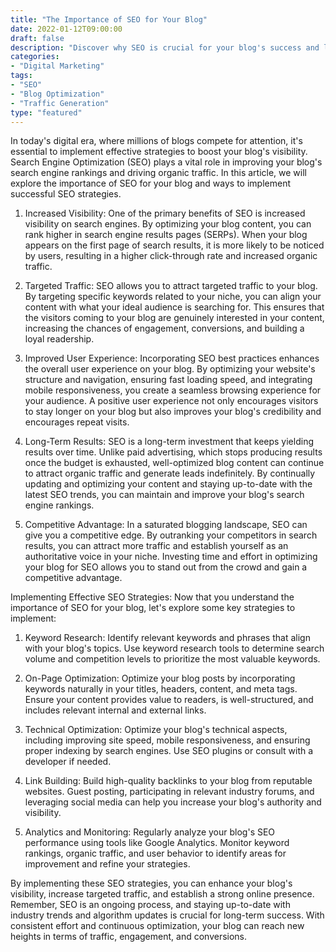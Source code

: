 ```yaml
--- 
title: "The Importance of SEO for Your Blog"
date: 2022-01-12T09:00:00
draft: false
description: "Discover why SEO is crucial for your blog's success and learn how to implement effective strategies to increase visibility and drive traffic."
categories:
- "Digital Marketing"
tags:
- "SEO"
- "Blog Optimization"
- "Traffic Generation"
type: "featured"
---
```


In today's digital era, where millions of blogs compete for attention, it's essential to implement effective strategies to boost your blog's visibility. Search Engine Optimization (SEO) plays a vital role in improving your blog's search engine rankings and driving organic traffic. In this article, we will explore the importance of SEO for your blog and ways to implement successful SEO strategies.

1. Increased Visibility: 
One of the primary benefits of SEO is increased visibility on search engines. By optimizing your blog content, you can rank higher in search engine results pages (SERPs). When your blog appears on the first page of search results, it is more likely to be noticed by users, resulting in a higher click-through rate and increased organic traffic.

2. Targeted Traffic: 
SEO allows you to attract targeted traffic to your blog. By targeting specific keywords related to your niche, you can align your content with what your ideal audience is searching for. This ensures that the visitors coming to your blog are genuinely interested in your content, increasing the chances of engagement, conversions, and building a loyal readership.

3. Improved User Experience: 
Incorporating SEO best practices enhances the overall user experience on your blog. By optimizing your website's structure and navigation, ensuring fast loading speed, and integrating mobile responsiveness, you create a seamless browsing experience for your audience. A positive user experience not only encourages visitors to stay longer on your blog but also improves your blog's credibility and encourages repeat visits.

4. Long-Term Results: 
SEO is a long-term investment that keeps yielding results over time. Unlike paid advertising, which stops producing results once the budget is exhausted, well-optimized blog content can continue to attract organic traffic and generate leads indefinitely. By continually updating and optimizing your content and staying up-to-date with the latest SEO trends, you can maintain and improve your blog's search engine rankings.

5. Competitive Advantage: 
In a saturated blogging landscape, SEO can give you a competitive edge. By outranking your competitors in search results, you can attract more traffic and establish yourself as an authoritative voice in your niche. Investing time and effort in optimizing your blog for SEO allows you to stand out from the crowd and gain a competitive advantage.

Implementing Effective SEO Strategies:
Now that you understand the importance of SEO for your blog, let's explore some key strategies to implement:

1. Keyword Research: 
Identify relevant keywords and phrases that align with your blog's topics. Use keyword research tools to determine search volume and competition levels to prioritize the most valuable keywords.

2. On-Page Optimization: 
Optimize your blog posts by incorporating keywords naturally in your titles, headers, content, and meta tags. Ensure your content provides value to readers, is well-structured, and includes relevant internal and external links.

3. Technical Optimization: 
Optimize your blog's technical aspects, including improving site speed, mobile responsiveness, and ensuring proper indexing by search engines. Use SEO plugins or consult with a developer if needed.

4. Link Building: 
Build high-quality backlinks to your blog from reputable websites. Guest posting, participating in relevant industry forums, and leveraging social media can help you increase your blog's authority and visibility.

5. Analytics and Monitoring: 
Regularly analyze your blog's SEO performance using tools like Google Analytics. Monitor keyword rankings, organic traffic, and user behavior to identify areas for improvement and refine your strategies.

By implementing these SEO strategies, you can enhance your blog's visibility, increase targeted traffic, and establish a strong online presence. Remember, SEO is an ongoing process, and staying up-to-date with industry trends and algorithm updates is crucial for long-term success. With consistent effort and continuous optimization, your blog can reach new heights in terms of traffic, engagement, and conversions.
